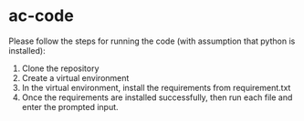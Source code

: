 # ac-code

Please follow the steps for running the code (with assumption that python is installed):

1. Clone the repository
2. Create a virtual environment
3. In the virtual environment, install the requirements from requirement.txt
4. Once the requirements are installed successfully, then run each file and enter the prompted input.
